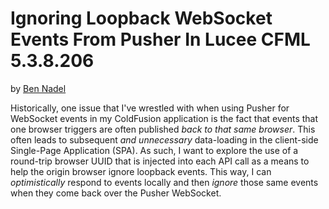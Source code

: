 
# Ignoring Loopback WebSocket Events From Pusher In Lucee CFML 5.3.8.206

by [Ben Nadel][bennadel]

Historically, one issue that I've wrestled with when using Pusher for WebSocket events in my ColdFusion application is the fact that events that one browser triggers are often published _back to that same browser_. This often leads to subsequent _and unnecessary_ data-loading in the client-side Single-Page Application (SPA). As such, I want to explore the use of a round-trip browser UUID that is injected into each API call as a means to help the origin browser ignore loopback events. This way, I can _optimistically_ respond to events locally and then _ignore_ those same events when they come back over the Pusher WebSocket.


[bennadel]: https://www.bennadel.com/
